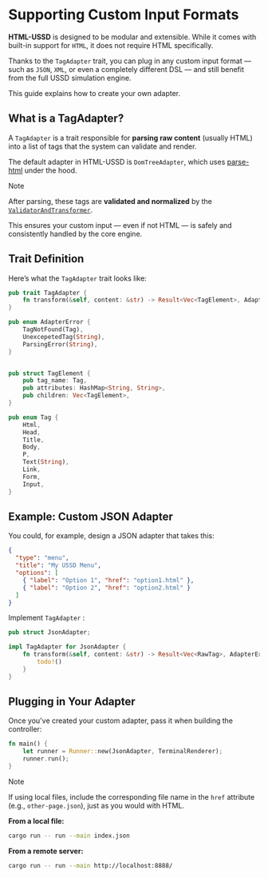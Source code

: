 # Supporting Custom Input Formats

**HTML-USSD** is designed to be modular and extensible. While it comes with built-in support for `HTML`, it does not require HTML specifically.

Thanks to the `TagAdapter` trait, you can plug in any custom input format — such as `JSON`, `XML`, or even a completely different DSL — and still benefit from the full USSD simulation engine.

This guide explains how to create your own adapter.

## What is a TagAdapter?

A `TagAdapter` is a trait responsible for **parsing raw content** (usually HTML) into a list of tags that the system can validate and render.

The default adapter in HTML-USSD is `DomTreeAdapter`, which uses [parse-html](https://github.com/heryfitiavana22/parse-html) under the hood.

> [!NOTE]
> After parsing, these tags are **validated and normalized** by the [`ValidatorAndTransformer`](./validator-transformer).
> 
> This ensures your custom input — even if not HTML — is safely and consistently handled by the core engine.

## Trait Definition

Here’s what the `TagAdapter` trait looks like:

```rust
pub trait TagAdapter {
    fn transform(&self, content: &str) -> Result<Vec<TagElement>, AdapterError>;
}

pub enum AdapterError {
    TagNotFound(Tag),
    UnexcepetedTag(String),
    ParsingError(String),
}


pub struct TagElement {
    pub tag_name: Tag,
    pub attributes: HashMap<String, String>,
    pub children: Vec<TagElement>,
}

pub enum Tag {
    Html,
    Head,
    Title,
    Body,
    P,
    Text(String),
    Link,
    Form,
    Input,
}

```

## Example: Custom JSON Adapter

You could, for example, design a JSON adapter that takes this:

```json
{
  "type": "menu",
  "title": "My USSD Menu",
  "options": [
    { "label": "Option 1", "href": "option1.html" },
    { "label": "Option 2", "href": "option2.html" }
  ]
}
```

Implement `TagAdapter` :

```rust
pub struct JsonAdapter;

impl TagAdapter for JsonAdapter {
    fn transform(&self, content: &str) -> Result<Vec<RawTag>, AdapterError> {
        todo!()
    }
}
```

## Plugging in Your Adapter

Once you've created your custom adapter, pass it when building the controller:

```rust
fn main() {
    let runner = Runner::new(JsonAdapter, TerminalRenderer);
    runner.run();
}
```

> [!NOTE]  
> If using local files, include the corresponding file name in the `href` attribute (e.g., `other-page.json`), just as you would with HTML.

**From a local file:**

```bash
cargo run -- run --main index.json
```

**From a remote server:**

```bash
cargo run -- run --main http://localhost:8888/
```
